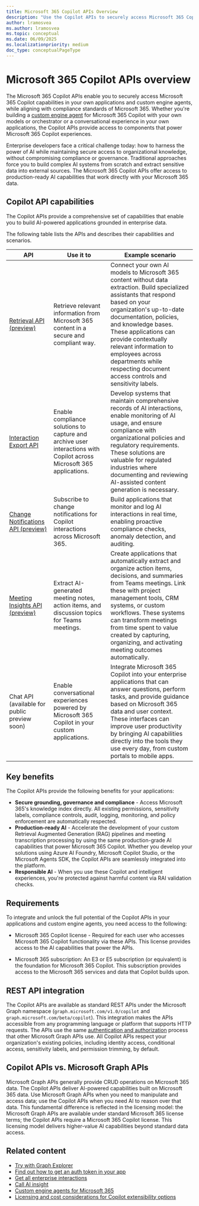 ```yaml
---
title: Microsoft 365 Copilot APIs Overview
description: "Use the Copilot APIs to securely access Microsoft 365 Copilot capabilities in your own applications and custom engine agents, while aligning with the compliance standards built in to Microsoft 365."
author: lramosvea
ms.author: lramosvea
ms.topic: conceptual
ms.date: 06/09/2025
ms.localizationpriority: medium
doc_type: conceptualPageType
---
```


# Microsoft 365 Copilot APIs overview

The Microsoft 365 Copilot APIs enable you to securely access Microsoft 365 Copilot capabilities in your own applications and custom engine agents, while aligning with compliance standards of Microsoft 365. Whether you're building a [custom engine agent](overview-custom-engine-agent.md) for Microsoft 365 Copilot with your own models or orchestrator or a conversational experience in your own applications, the Copilot APIs provide access to components that power Microsoft 365 Copilot experiences.

Enterprise developers face a critical challenge today: how to harness the power of AI while maintaining secure access to organizational knowledge, without compromising compliance or governance. Traditional approaches force you to build complex AI systems from scratch and extract sensitive data into external sources. The Microsoft 365 Copilot APIs offer access to production-ready AI capabilities that work directly with your Microsoft 365 data.


## Copilot API capabilities

The Copilot APIs provide a comprehensive set of capabilities that enable you to build AI-powered applications grounded in enterprise data. 

The following table lists the APIs and describes their capabilities and scenarios.

| API | Use it to  | Example scenario |
| --- | ----------- | ---------------- |
| [Retrieval API (preview)](/microsoft-365-copilot/extensibility/api-reference/retrieval-api-overview) | Retrieve relevant information from Microsoft 365 content in a secure and compliant way. | Connect your own AI models to Microsoft 365 content without data extraction. Build specialized assistants that respond based on your organization's up-to-date documentation, policies, and knowledge bases. These applications can provide contextually relevant information to employees across departments while respecting document access controls and sensitivity labels. |
| [Interaction Export API](/microsoftteams/export-teams-content#microsoft-365-copilot-interactions--microsoft-365-chat-preview) | Enable compliance solutions to capture and archive user interactions with Copilot across Microsoft 365 applications. | Develop systems that maintain comprehensive records of AI interactions, enable monitoring of AI usage, and ensure compliance with organizational policies and regulatory requirements. These solutions are valuable for regulated industries where documenting and reviewing AI-assisted content generation is necessary. |
| [Change Notifications API (preview)](/graph/aiinteraction-changenotifications-overview) | Subscribe to change notifications for Copilot interactions across Microsoft 365. | Build applications that monitor and log AI interactions in real time, enabling proactive compliance checks, anomaly detection, and auditing. |
| [Meeting Insights API (preview)](/microsoftteams/platform/graph-api/meeting-transcripts/meeting-insights) | Extract AI-generated meeting notes, action items, and discussion topics for Teams meetings. | Create applications that automatically extract and organize action items, decisions, and summaries from Teams meetings. Link these with project management tools, CRM systems, or custom workflows. These systems can transform meetings from time spent to value created by capturing, organizing, and activating meeting outcomes automatically. |
| Chat API (available for public preview soon) | Enable conversational experiences powered by Microsoft 365 Copilot in your custom applications. | Integrate Microsoft 365 Copilot into your enterprise applications that can answer questions, perform tasks, and provide guidance based on Microsoft 365 data and user context. These interfaces can improve user productivity by bringing AI capabilities directly into the tools they use every day, from custom portals to mobile apps. |

## Key benefits

The Copilot APIs provide the following benefits for your applications:

- **Secure grounding, governance and compliance** - Access Microsoft 365's knowledge index directly. All existing permissions, sensitivity labels, compliance controls, audit, logging, monitoring, and policy enforcement are automatically respected.
- **Production-ready AI** - Accelerate the development of your custom Retrieval Augmented Generation (RAG) pipelines and meeting transcription processing by using the same production-grade AI capabilities that power Microsoft 365 Copilot. Whether you develop your solutions using Azure AI Foundry, Microsoft Copilot Studio, or the Microsoft Agents SDK, the Copilot APIs are seamlessly integrated into the platform.
- **Responsible AI** - When you use these Copilot and intelligent experiences, you're protected against harmful content via RAI validation checks.

## Requirements

To integrate and unlock the full potential of the Copilot APIs in your applications and custom engine agents, you need access to the following:

- Microsoft 365 Copilot license - Required for each user who accesses Microsoft 365 Copilot functionality via these APIs. This license provides access to the AI capabilities that power the APIs.

- Microsoft 365 subscription: An E3 or E5 subscription (or equivalent) is the foundation for Microsoft 365 Copilot. This subscription provides access to the Microsoft 365 services and data that Copilot builds upon.

## REST API integration

The Copilot APIs are available as standard REST APIs under the Microsoft Graph namespace (`graph.microsoft.com/v1.0/copilot` and `graph.microsoft.com/beta/copilot`). This integration makes the APIs accessible from any programming language or platform that supports HTTP requests. The APIs use the same [authentication and authorization](/graph/auth/) process that other Microsoft Graph APIs use. All Copilot APIs respect your organization's existing policies, including identity access, conditional access, sensitivity labels, and permission trimming, by default.

## Copilot APIs vs. Microsoft Graph APIs

Microsoft Graph APIs generally provide CRUD operations on Microsoft 365 data. The Copilot APIs deliver AI-powered capabilities built on Microsoft 365 data. Use Microsoft Graph APIs when you need to manipulate and access data; use the Copilot APIs when you need AI to reason over that data. This fundamental difference is reflected in the licensing model: the Microsoft Graph APIs are available under standard Microsoft 365 license terms; the Copilot APIs require a Microsoft 365 Copilot license. This licensing model delivers higher-value AI capabilities beyond standard data access.

## Related content

- [Try with Graph Explorer](https://developer.microsoft.com/graph/graph-explorer)
- [Find out how to get an auth token in your app](/graph/auth/auth-concepts)
- [Get all enterprise interactions](/graph/api/aiinteractionhistory-getallenterpriseinteractions)
- [Call AI insight](/graph/api/resources/callaiinsight)
- [Custom engine agents for Microsoft 365](/microsoft-365-copilot/extensibility/overview-custom-engine-agent)
- [Licensing and cost considerations for Copilot extensibility options](/microsoft-365-copilot/extensibility/cost-considerations)
